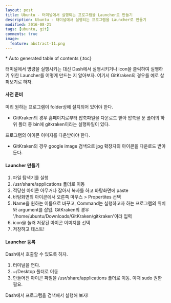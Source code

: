 ```yaml
---
layout: post
title: Ubuntu - 터미널에서 실행되는 프로그램을 Launcher로 만들기
description: Ubuntu - 터미널에서 실행되는 프로그램을 Launcher로 만들기
modified: 2016-08-21
tags: [ubuntu, git]
comments: true
image:
  feature: abstract-11.png
---
```


<section id="table-of-contents" class="toc">
<div id="drawer" markdown="1">
*  Auto generated table of contents
{:toc}
</div>
</section><!-- /#table-of-contents -->

터미널에서 명령을 실행시키는 대신 Dash에서 실행시키거나 icon을 클릭하여 실행하기 위한 Launcher를 어떻게 만드는 지 알아보자. 
여기서 GitKraken의 경우를 예로 살펴보기로 하자. 

#### 사전 준비

미리 원하는 프로그램이 folder상에 설치되어 있어야 한다. 

- GitKraken의 경우 홈페이지로부터 압축파일을 다운로드 받아 압축을 푼 폴더의 하위 폴더 중 bin에 gitkraken이라는 실행파일이 있다. 

프로그램의 아이콘 이미지를 다운받아야 한다. 

- GitKraken의 경우 google image 검색으로 jpg 확장자의 아이콘을 다운로드 받아 둔다. 

#### Launcher 만들기 

1. 파일 탐색기를 실행
2. /usr/share/applications 폴더로 이동
3. 적당한 아이콘 아무거나 잡아서 복사를 하고 바탕화면에 paste
4. 바탕화면의 아이콘에서 오른쪽 마우스 > Propertites 선택
5. Name을 원하는 이름으로 바꾸고, Command는 실행하고자 하는 프로그램의 위치와 argument를 삽입. GitKraken의 경우 '/home/ubuntu/Downloads/GitKraken/gitkraken'이라 입력 
6. icon을 눌러 저장된 아이콘 이미지를 선택
7. 저장하고 테스트!

#### Launcher 등록

Dash에서 호출할 수 있도록 하자. 

1. 터미널을 연다. 
2. ~/Desktop 폴더로 이동
3. 만들어진 아이콘 파일을 /usr/share/applications 폴더로 이동. 이때 sudo 권한 필요. 

Dash에서 프로그램을 검색해서 실행해 보자! 
